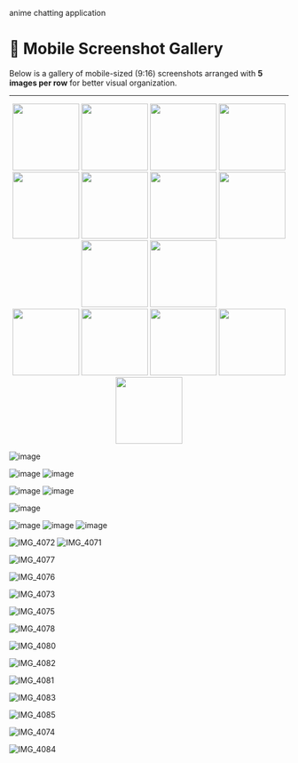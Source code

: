 anime chatting application

# 📱 Mobile Screenshot Gallery

Below is a gallery of mobile-sized (9:16) screenshots arranged with **5 images per row** for better visual organization.

---

<div align="center">

<!-- Row 1 -->
<img src="https://github.com/user-attachments/assets/d28d66f3-1f59-4d01-a590-73512973baae" width="120"/>
<img src="https://github.com/user-attachments/assets/f986caa2-018f-4b3b-84c2-c07e6476ea68" width="120"/>
<img src="https://github.com/user-attachments/assets/13493344-639e-4f38-b2aa-305247a70edf" width="120"/>
<img src="https://github.com/user-attachments/assets/3e616e9f-2e3a-49ac-bd57-39450d4d2271" width="120"/>

<br/>

<!-- Row 2 -->
<img src="https://github.com/user-attachments/assets/1adc05a9-57af-44c0-a71f-7c4b4405f098" width="120"/>
<img src="https://github.com/user-attachments/assets/cfb2f903-fcff-4903-9ce6-3ee9b0f3a19b" width="120"/>
<img src="https://github.com/user-attachments/assets/fcc28a59-3ae1-43e5-b2d2-2870dcd9153d" width="120"/>
<img src="https://github.com/user-attachments/assets/78f83270-582c-4ebe-b17a-a7237b4b7765" width="120"/>
<img src="https://github.com/user-attachments/assets/3bce2fc8-551a-43c5-9789-363d368cb795" width="120"/>
<img src="https://github.com/user-attachments/assets/bb826fd5-2b3b-4d68-a2ba-a13523e6ebe6" width="120"/>


<br/>


<!-- Row 3 -->
<img src="https://github.com/user-attachments/assets/03d03043-182b-4505-9d20-f63c54195075" width="120"/>
<img src="https://github.com/user-attachments/assets/e1005b33-63d6-4463-9a05-427e93072c24" width="120"/>
<img src="https://github.com/user-attachments/assets/c3b560bc-bdd7-4000-a250-3458ee420312" width="120"/>
<img src="https://github.com/user-attachments/assets/b028054c-00b9-41a5-b45b-241e0edf3521" width="120"/>
<img src="https://github.com/user-attachments/assets/31f50942-76ef-42f0-8675-867ea0f66c52" width="120"/>
</div>



![image](https://github.com/user-attachments/assets/d415a3e4-213b-4c10-9db1-83cd6bcdd9aa)

![image](https://github.com/user-attachments/assets/7bd0b46f-7fb2-4cd9-81a3-a815c0f00af5)
![image](https://github.com/user-attachments/assets/23fd908e-2533-404e-babb-c345e03d5a2e)

![image](https://github.com/user-attachments/assets/73ad748f-2408-47de-ab36-9fceb3e14d49)
![image](https://github.com/user-attachments/assets/05416e7e-feeb-4c48-8e4b-b4575abc161f)


![image](https://github.com/user-attachments/assets/36d6dac1-d256-4110-8a4f-4b8e46f61993)

![image](https://github.com/user-attachments/assets/d4a5a0e2-c880-4008-8a25-0a2345ed04c8)
![image](https://github.com/user-attachments/assets/263b10c7-bea4-4503-8999-19ec9dd4ddf3)
![image](https://github.com/user-attachments/assets/9807aec7-c620-47f2-ace7-8b02e1a63c55)







![IMG_4072](https://github.com/user-attachments/assets/1adc05a9-57af-44c0-a71f-7c4b4405f098)
![IMG_4071](https://github.com/user-attachments/assets/d28d66f3-1f59-4d01-a590-73512973baae)

![IMG_4077](https://github.com/user-attachments/assets/f986caa2-018f-4b3b-84c2-c07e6476ea68)

![IMG_4076](https://github.com/user-attachments/assets/13493344-639e-4f38-b2aa-305247a70edf)

![IMG_4073](https://github.com/user-attachments/assets/3e616e9f-2e3a-49ac-bd57-39450d4d2271)

![IMG_4075](https://github.com/user-attachments/assets/cfb2f903-fcff-4903-9ce6-3ee9b0f3a19b)

![IMG_4078](https://github.com/user-attachments/assets/fcc28a59-3ae1-43e5-b2d2-2870dcd9153d)

![IMG_4080](https://github.com/user-attachments/assets/78f83270-582c-4ebe-b17a-a7237b4b7765)

![IMG_4082](https://github.com/user-attachments/assets/3bce2fc8-551a-43c5-9789-363d368cb795)

![IMG_4081](https://github.com/user-attachments/assets/31f50942-76ef-42f0-8675-867ea0f66c52)

![IMG_4083](https://github.com/user-attachments/assets/03d03043-182b-4505-9d20-f63c54195075)

![IMG_4085](https://github.com/user-attachments/assets/e1005b33-63d6-4463-9a05-427e93072c24)

![IMG_4074](https://github.com/user-attachments/assets/c3b560bc-bdd7-4000-a250-3458ee420312)

![IMG_4084](https://github.com/user-attachments/assets/b028054c-00b9-41a5-b45b-241e0edf3521)
